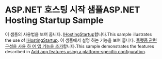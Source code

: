 # <a name="aspnet-hosting-startup-sample"></a><span data-ttu-id="a89c2-101">ASP.NET 호스팅 시작 샘플</span><span class="sxs-lookup"><span data-stu-id="a89c2-101">ASP.NET Hosting Startup Sample</span></span>

<span data-ttu-id="a89c2-102">이 샘플의 사용법을 보여 줍니다. [IHostingStartup](https://docs.microsoft.com/dotnet/api/microsoft.aspnetcore.hosting.ihostingstartup)합니다.</span><span class="sxs-lookup"><span data-stu-id="a89c2-102">This sample illustrates the use of [IHostingStartup](https://docs.microsoft.com/dotnet/api/microsoft.aspnetcore.hosting.ihostingstartup).</span></span> <span data-ttu-id="a89c2-103">이 샘플에서 설명 하는 기능을 보여 줍니다. [플랫폼 관련 구성을 사용 하 여 앱 기능을 추가](https://docs.microsoft.com/aspnet/core/host-and-deploy/platform-specific-configuration)합니다.</span><span class="sxs-lookup"><span data-stu-id="a89c2-103">This sample demonstrates the features described in [Add app features using a platform-specific configuration](https://docs.microsoft.com/aspnet/core/host-and-deploy/platform-specific-configuration).</span></span>
